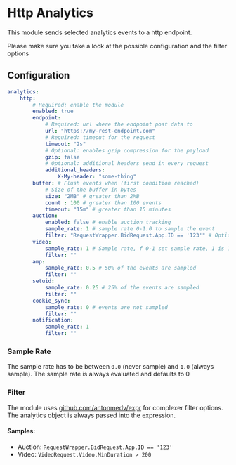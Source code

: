 # Http Analytics

This module sends selected analytics events to a http endpoint.

Please make sure you take a look at the possible configuration and the filter options

## Configuration

```yaml
analytics:
    http:
        # Required: enable the module
        enabled: true
        endpoint: 
            # Required: url where the endpoint post data to
            url: "https://my-rest-endpoint.com"
            # Required: timeout for the request
            timeout: "2s"
            # Optional: enables gzip compression for the payload
            gzip: false
            # Optional: additional headers send in every request
            additional_headers:
                X-My-header: "some-thing"
        buffer: # Flush events when (first condition reached)
            # Size of the buffer in bytes
            size: "2MB" # greater than 2MB
            count : 100 # greater than 100 events
            timeout: "15m" # greater than 15 minutes
        auction: 
            enabled: false # enable auction tracking
            sample_rate: 1 # sample rate 0-1.0 to sample the event
            filter: "RequestWrapper.BidRequest.App.ID == '123'" # Optional filter
        video:
            sample_rate: 1 # Sample rate, f 0-1 set sample rate, 1 is 100%
            filter: "" 
        amp:
            sample_rate: 0.5 # 50% of the events are sampled
            filter: "" 
        setuid:
            sample_rate: 0.25 # 25% of the events are sampled
            filter: "" 
        cookie_sync:
            sample_rate: 0 # events are not sampled
            filter: "" 
        notification:
            sample_rate: 1
            filter: "" 

```

### Sample Rate

The sample rate has to be between `0.0` (never sample) and `1.0` (always sample). The sample rate is always evaluated and defaults to 0

### Filter

The module uses [github.com/antonmedv/expr](github.com/antonmedv/expr) for complexer filter options. The analytics object is always passed into the expression.

#### Samples:

- Auction: `RequestWrapper.BidRequest.App.ID == '123'`
- Video: `VideoRequest.Video.MinDuration > 200`
